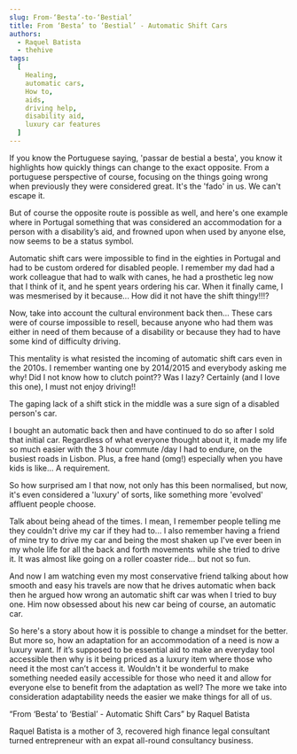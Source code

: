 ```yaml
---
slug: From-‘Besta’-to-‘Bestial’
title: From ‘Besta’ to ‘Bestial’ - Automatic Shift Cars
authors:
  - Raquel Batista
  - thehive
tags:
  [
    Healing,
    automatic cars,
    How to,
    aids,
    driving help,
    disability aid,
    luxury car features
  ]
---
```


If you know the Portuguese saying, 'passar de bestial a besta', you know it highlights how quickly things can change to the exact opposite. From a portuguese perspective of course, focusing on the things going wrong when previously they were considered great. It's the 'fado' in us. We can't escape it.

<!--truncate-->

But of course the opposite route is possible as well, and here's one example where in Portugal something that was considered an accommodation for a person with a disability’s aid, and frowned upon when used by anyone else, now seems to be a status symbol.

Automatic shift cars were impossible to find in the eighties in Portugal and had to be custom ordered for disabled people. I remember my dad had a work colleague that had to walk with canes, he had a prosthetic leg now that I think of it, and he spent years ordering his car. When it finally came, I was mesmerised by it because... How did it not have the shift thingy!!!?

Now, take into account the cultural environment back then... These cars were of course impossible to resell, because anyone who had them was either in need of them because of a disability or because they had to have some kind of difficulty driving.

This mentality is what resisted the incoming of automatic shift cars even in the 2010s. I remember wanting one by 2014/2015 and everybody asking me why! Did I not know how to clutch point?? Was I lazy? Certainly (and I love this one), I must not enjoy driving!!

The gaping lack of a shift stick in the middle was a sure sign of a disabled person's car.

I bought an automatic back then and have continued to do so after I sold that initial car. Regardless of what everyone thought about it, it made my life so much easier with the 3 hour commute /day I had to endure, on the busiest roads in Lisbon. Plus, a free hand (omg!) especially when you have kids is like... A requirement.

So how surprised am I that now, not only has this been normalised, but now, it's even considered a 'luxury' of sorts, like something more 'evolved' affluent people choose.

Talk about being ahead of the times. I mean, I remember people telling me they couldn't drive my car if they had to... I also remember having a friend of mine try to drive my car and being the most shaken up I've ever been in my whole life for all the back and forth movements while she tried to drive it. It was almost like going on a roller coaster ride... but not so fun.

And now I am watching even my most conservative friend talking about how smooth and easy his travels are now that he drives automatic when back then he argued how wrong an automatic shift car was when I tried to buy one. Him now obsessed about his new car being of course, an automatic car.

So here's a story about how it is possible to change a mindset for the better. But more so, how an adaptation for an accommodation of a need is now a luxury want. If it’s supposed to be essential aid to make an everyday tool accessible then why is it being priced as a luxury item where those who need it the most can’t access it. Wouldn't it be wonderful to make something needed easily accessible for those who need it and allow for everyone else to benefit from the adaptation as well? The more we take into consideration adaptability needs the easier we make things for all of us.

“From ‘Besta’ to ‘Bestial’ - Automatic Shift Cars” by Raquel Batista

Raquel Batista is a mother of 3, recovered high finance legal consultant turned entrepreneur with an expat all-round consultancy business.
